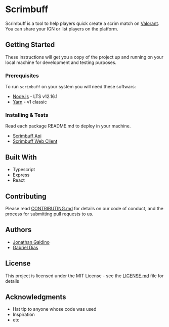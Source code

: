 # Scrimbuff

Scrimbuff is a tool to help players quick create a scrim match on [Valorant](https://beta.playvalorant.com). You can share your IGN or list players on the platform.

## Getting Started

These instructions will get you a copy of the project up and running on your local machine for development and testing purposes.

### Prerequisites

To run `scrimbuff` on your system you will need these softwars:

- [Node.js](https://nodejs.org/en/download/) - LTS v12.16.1
- [Yarn](https://classic.yarnpkg.com/en/docs/install#debian-stable) - v1 classic

### Installing & Tests

Read each package README.md to deploy in your machine.

- [Scrimbuff Api](/api/README.md)
- [Scrimbuff Web Client](/web/README.md)

## Built With

* Typescript
* Express
* React

## Contributing

Please read [CONTRIBUTING.md](https://gist.github.com/PurpleBooth/b24679402957c63ec426) for details on our code of conduct, and the process for submitting pull requests to us.

## Authors

* [Jonathan Galdino](https://github.com/jonathangaldino)
* [Gabriel Dias](https://www.linkedin.com/in/gabriel-loureiro-vignoli-dias-521ba5182)

## License

This project is licensed under the MIT License - see the [LICENSE.md](LICENSE.md) file for details

## Acknowledgments

* Hat tip to anyone whose code was used
* Inspiration
* etc
